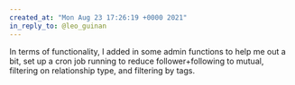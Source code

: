 ```yaml
---
created_at: "Mon Aug 23 17:26:19 +0000 2021"
in_reply_to: @leo_guinan
---
```


In terms of functionality,  I added in some admin functions to help me out a bit, set up a cron job running to reduce follower+following to mutual, filtering on relationship type, and filtering by tags.